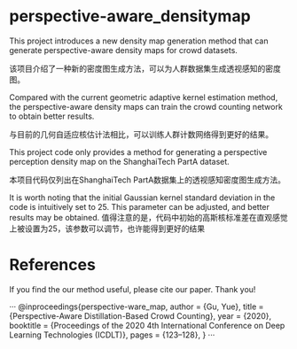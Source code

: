 # perspective-aware_densitymap

This project introduces a new density map generation method that can generate perspective-aware density maps for crowd datasets.

该项目介绍了一种新的密度图生成方法，可以为人群数据集生成透视感知的密度图。

Compared with the current geometric adaptive kernel estimation method, the perspective-aware density maps can train the crowd counting network to obtain better results.

与目前的几何自适应核估计法相比，可以训练人群计数网络得到更好的结果。

This project code only provides a method for generating a perspective perception density map on the ShanghaiTech PartA dataset.

本项目代码仅列出在ShanghaiTech PartA数据集上的透视感知密度图生成方法。

It is worth noting that the initial Gaussian kernel standard deviation in the code is intuitively set to 25. This parameter can be adjusted, and better results may be obtained.
值得注意的是，代码中初始的高斯核标准差在直观感觉上被设置为25，该参数可以调节，也许能得到更好的结果
   
# References
If you find the our method useful, please cite our paper. Thank you!

···
@inproceedings{perspective-ware_map,
author = {Gu, Yue},
title = {Perspective-Aware Distillation-Based Crowd Counting},
year = {2020},
booktitle = {Proceedings of the 2020 4th International Conference on Deep Learning Technologies (ICDLT)},
pages = {123–128},
}
···

